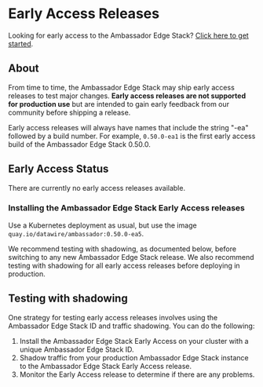 # Early Access Releases

Looking for early access to the Ambassador Edge Stack? [Click here to get started](../../user-guide/getting-started).

## About

From time to time, the Ambassador Edge Stack may ship early access releases to test major changes. **Early access releases are not supported for production use** but are intended to gain early feedback from our community before shipping a release.

Early access releases will always have names that include the string "-ea" followed by a build number. For example, `0.50.0-ea1` is the first early access build of the Ambassador Edge Stack 0.50.0.

## Early Access Status

There are currently no early access releases available.

### Installing the Ambassador Edge Stack Early Access releases

Use a Kubernetes deployment as usual, but use the image `quay.io/datawire/ambassador:0.50.0-ea5`.

We recommend testing with shadowing, as documented below, before switching to any new Ambassador Edge Stack release. We also recommend testing with shadowing for all early access releases before deploying in production.

## Testing with shadowing

One strategy for testing early access releases involves using the Ambassador Edge Stack ID and traffic shadowing. You can do the following:

1. Install the Ambassador Edge Stack Early Access on your cluster with a unique Ambassador Edge Stack ID.
2. Shadow traffic from your production Ambassador Edge Stack instance to the Ambassador Edge Stack Early Access release.
3. Monitor the Early Access release to determine if there are any problems.
